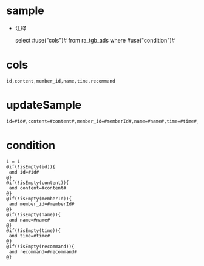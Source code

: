 sample
===
* 注释

	select #use("cols")# from ra_tgb_ads  where  #use("condition")#

cols
===
	id,content,member_id,name,time,recommand

updateSample
===
	
	id=#id#,content=#content#,member_id=#memberId#,name=#name#,time=#time#,recommand=#recommand#

condition
===

	1 = 1  
	@if(!isEmpty(id)){
	 and id=#id#
	@}
	@if(!isEmpty(content)){
	 and content=#content#
	@}
	@if(!isEmpty(memberId)){
	 and member_id=#memberId#
	@}
	@if(!isEmpty(name)){
	 and name=#name#
	@}
	@if(!isEmpty(time)){
	 and time=#time#
	@}
	@if(!isEmpty(recommand)){
	 and recommand=#recommand#
	@}
	
	